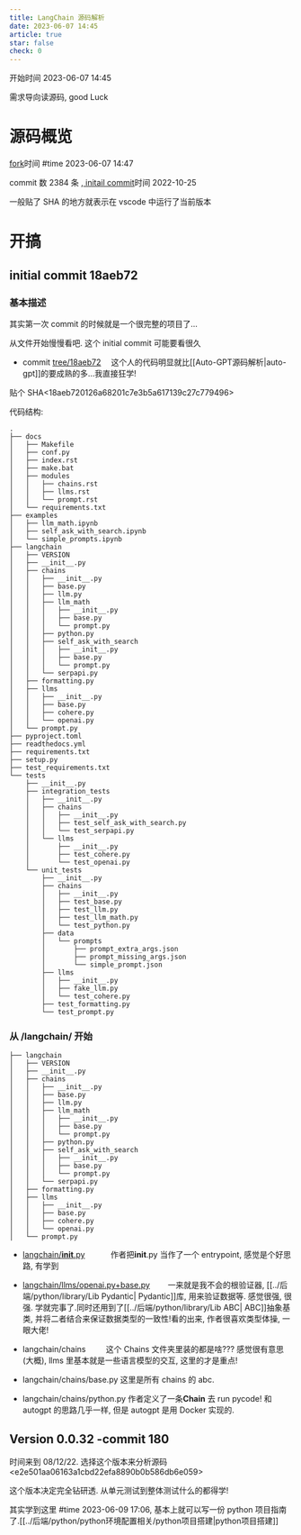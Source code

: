 ```yaml
---
title: LangChain 源码解析
date: 2023-06-07 14:45
article: true
star: false
check: 0
---
```


开始时间 2023-06-07 14:45

需求导向读源码, good Luck

# 源码概览

[fork](https://github.com/TRoYals/langchain)时间 #time 2023-06-07 14:47

commit 数 2384 条 ,[ initail commit](https://github.com/TRoYals/langchain/commits/master?after=b3ae6bcd3f42ec85ee65eb29c922ab22a17a0210+2380&branch=master&qualified_name=refs%2Fheads%2Fmaster)时间 2022-10-25

一般贴了 SHA 的地方就表示在 vscode 中运行了当前版本

# 开搞

## initial commit 18aeb72

### 基本描述

其实第一次 commit 的时候就是一个很完整的项目了...

从文件开始慢慢看吧. 这个 initial commit 可能要看很久

- commit [tree/18aeb72](https://github.com/TRoYals/langchain/tree/18aeb720126a68201c7e3b5a617139c27c779496)　
  这个人的代码明显就比[[Auto-GPT源码解析|auto-gpt]]的要成熟的多...我直接狂学!

贴个 SHA\<18aeb720126a68201c7e3b5a617139c27c779496>

代码结构:

```
.
├── docs
│   ├── Makefile
│   ├── conf.py
│   ├── index.rst
│   ├── make.bat
│   ├── modules
│   │   ├── chains.rst
│   │   ├── llms.rst
│   │   └── prompt.rst
│   └── requirements.txt
├── examples
│   ├── llm_math.ipynb
│   ├── self_ask_with_search.ipynb
│   └── simple_prompts.ipynb
├── langchain
│   ├── VERSION
│   ├── __init__.py
│   ├── chains
│   │   ├── __init__.py
│   │   ├── base.py
│   │   ├── llm.py
│   │   ├── llm_math
│   │   │   ├── __init__.py
│   │   │   ├── base.py
│   │   │   └── prompt.py
│   │   ├── python.py
│   │   ├── self_ask_with_search
│   │   │   ├── __init__.py
│   │   │   ├── base.py
│   │   │   └── prompt.py
│   │   └── serpapi.py
│   ├── formatting.py
│   ├── llms
│   │   ├── __init__.py
│   │   ├── base.py
│   │   ├── cohere.py
│   │   └── openai.py
│   └── prompt.py
├── pyproject.toml
├── readthedocs.yml
├── requirements.txt
├── setup.py
├── test_requirements.txt
└── tests
    ├── __init__.py
    ├── integration_tests
    │   ├── __init__.py
    │   ├── chains
    │   │   ├── __init__.py
    │   │   ├── test_self_ask_with_search.py
    │   │   └── test_serpapi.py
    │   └── llms
    │       ├── __init__.py
    │       ├── test_cohere.py
    │       └── test_openai.py
    └── unit_tests
        ├── __init__.py
        ├── chains
        │   ├── __init__.py
        │   ├── test_base.py
        │   ├── test_llm.py
        │   ├── test_llm_math.py
        │   └── test_python.py
        ├── data
        │   └── prompts
        │       ├── prompt_extra_args.json
        │       ├── prompt_missing_args.json
        │       └── simple_prompt.json
        ├── llms
        │   ├── __init__.py
        │   ├── fake_llm.py
        │   └── test_cohere.py
        ├── test_formatting.py
        └── test_prompt.py

```

### 从 /langchain/ 开始　　

```
├── langchain
│   ├── VERSION
│   ├── __init__.py
│   ├── chains
│   │   ├── __init__.py
│   │   ├── base.py
│   │   ├── llm.py
│   │   ├── llm_math
│   │   │   ├── __init__.py
│   │   │   ├── base.py
│   │   │   └── prompt.py
│   │   ├── python.py
│   │   ├── self_ask_with_search
│   │   │   ├── __init__.py
│   │   │   ├── base.py
│   │   │   └── prompt.py
│   │   └── serpapi.py
│   ├── formatting.py
│   ├── llms
│   │   ├── __init__.py
│   │   ├── base.py
│   │   ├── cohere.py
│   │   └── openai.py
│   └── prompt.py
```

- [langchain/**init**.py](https://github.com/TRoYals/langchain/blob/18aeb720126a68201c7e3b5a617139c27c779496/langchain/__init__.py)　　　
  作者把**init**.py 当作了一个 entrypoint, 感觉是个好思路, 有学到
- [langchain/llms/openai.py+base.py](https://github.com/TRoYals/langchain/blob/18aeb720126a68201c7e3b5a617139c27c779496/langchain/llms/openai.py)　
  　一来就是我不会的根验证器, [[../后端/python/library/Lib Pydantic| Pydantic]]库, 用来验证数据等. 感觉很强, 很强. 学就完事了.同时还用到了[[../后端/python/library/Lib ABC| ABC]]抽象基类, 并将二者结合来保证数据类型的一致性!看的出来, 作者很喜欢类型体操, 一眼大佬!

- langchain/chains 　　
  这个 Chains 文件夹里装的都是啥??? 感觉很有意思(大概), llms 里基本就是一些语言模型的交互, 这里的才是重点!
- langchain/chains/base.py
  这里是所有 chains 的 abc.

- langchain/chains/python.py
  作者定义了一条**Chain** 去 run pycode! 和 autogpt 的思路几乎一样, 但是 autogpt 是用 Docker 实现的.

## Version 0.0.32 -commit 180

时间来到 08/12/22. 选择这个版本来分析源码
\<e2e501aa06163a1cbd22efa8890b0b586db6e059>

这个版本决定完全钻研透. 从单元测试到整体测试什么的都得学!

其实学到这里 #time
2023-06-09 17:06, 基本上就可以写一份 python 项目指南了.[[../后端/python/python环境配置相关/python项目搭建|python项目搭建]]
